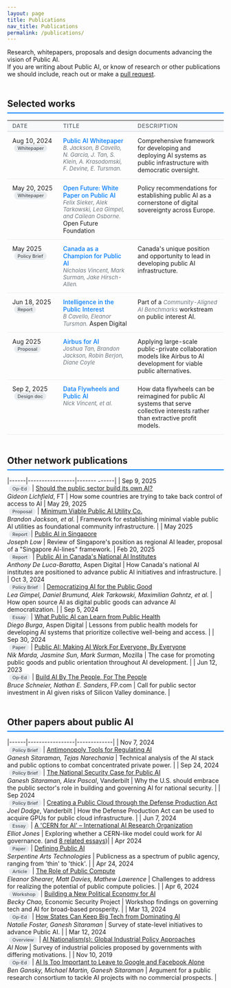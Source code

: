 ```yaml
---
layout: page
title: Publications
nav_title: Publications
permalink: /publications/
---
```


Research, whitepapers, proposals and design documents advancing the vision of Public AI.  <br/>
If you are writing about Public AI, or know of research or other publications we should include, reach out or make a [pull request](https://github.com/forpublicai/publicai.network/blob/main/publications.md).

<style>
/* Clean table styling */
table { 
  border-spacing: 0; 
  width: 100%; 
  margin-bottom: 2rem; 
}

table td, table th { 
  padding: 12px; 
  font-size: 14px; 
  border-bottom: 1px solid #e9ecef; 
  vertical-align: top;
}

/* Column widths */
table th:first-child, table td:first-child { 
  width: 12%; 
  white-space: nowrap;
}
table th:nth-child(2), table td:nth-child(2) { 
  width: 40%; 
}
table th:nth-child(3), table td:nth-child(3) { 
  width: 48%; 
}

/* Header styling */
table th { 
  text-align: left; 
  font-weight: 600; 
  font-size: 13px; 
  text-transform: uppercase;
  letter-spacing: 0.5px;
  color: #6c757d;
  border-bottom: 2px solid #dee2e6; 
  background: #f8f9fa; 
  padding: 4px 4px 4px 12px;
}

/* Row hover effect */
table tr:hover td {
  background-color: #f8f9fa;
}

/* Section headers */
h2 { 
  margin-top: 3rem; 
  margin-bottom: 1rem; 
  color: #1a1a1a; 
  padding-bottom: 0.5rem;
  border-bottom: 2px solid #007bff;
}

/* Tag styling */
.tag { 
  display: inline-block; 
  padding: 2px 8px; 
  background: #e9ecef; 
  color: #495057; 
  border-radius: 12px; 
  font-size: 11px; 
  font-weight: 500; 
  margin-left: 4px; 
}

/* Links in tables */
table a {
  color: #007bff;
  text-decoration: none;
  font-weight: 500;
}
table a:hover {
  text-decoration: underline;
}

/* Authors styling */
table em {
  color: #6c757d;
  font-size: 13px;
}

/* Mobile responsiveness */
@media (max-width: 768px) {
  table { font-size: 13px; }
  table td, table th { padding: 8px; }
  
  /* Hide description column on mobile */
  table th:nth-child(3), 
  table td:nth-child(3) { 
    display: none; 
  }
  
  /* Adjust column widths for mobile */
  table th:first-child, 
  table td:first-child { 
    width: 25%; 
  }
  
  table th:nth-child(2), 
  table td:nth-child(2) { 
    width: 75%; 
  }
}
</style>

## Selected works

| Date | Title | Description |
|------|-----------------|-------------|
| Aug 10, 2024<br><span class="tag">Whitepaper</span> | [Public AI Whitepaper](https://drive.google.com/file/d/1bcCPdRHyUGFB23--6wn4j1f9mRgdG2QF)<br>*B. Jackson, B Cavello, N. Garcia, J. Tan, S. Klein, A. Krasodomski, F. Devine, E. Tursman.* | Comprehensive framework for developing and deploying AI systems as public infrastructure with democratic oversight. |
| May 20, 2025<br><span class="tag">Whitepaper</span> | [Open Future: White Paper on Public AI](https://openfuture.eu/publication/white-paper-on-public-ai/)<br>*Felix Sieker, Alek Tarkowski, Lea Gimpel, and Cailean Osborne.* Open Future Foundation| Policy recommendations for establishing public AI as a cornerstone of digital sovereignty across Europe. |
| May 2025<br><span class="tag">Policy Brief</span> | [Canada as a Champion for Public AI](https://www.nickmvincent.com/static/canada_publicai.pdf)<br>*Nicholas Vincent, Mark Surman, Jake Hirsch-Allen.* | Canada's unique position and opportunity to lead in developing public AI infrastructure. |
| Jun 18, 2025<br><span class="tag">Report</span> | [Intelligence in the Public Interest](https://www.aspendigital.org/report/intelligence-in-the-public-interest/)<br>*B Cavello, Eleanor Tursman.* Aspen Digital | Part of a *Community-Aligned AI Benchmarks* workstream on public interest AI. |
| Aug 2025<br><span class="tag">Proposal</span> | [Airbus for AI](https://docs.google.com/document/d/1JpWpcIs-ClzJdhzGOv0vkozyjlGPMdGiIMyj7EenlbA)<br>*Joshua Tan, Brandon Jackson, Robin Berjon, Diane Coyle* | Applying large-scale public-private collaboration models like Airbus to AI development for viable public alternatives. |
| Sep 2, 2025<br><span class="tag">Design doc</span> | [Data Flywheels and Public AI](https://nickmvincent.github.io/pai-flywheel-mini-book-2/)<br>*Nick Vincent, et al.* | How data flywheels can be reimagined for public AI systems that serve collective interests rather than extractive profit models. |

## Other network publications

|------|-----------------|------- ------|
| Sep 9, 2025<br><span class="tag">Op-Ed</span> | [Should the public sector build its own AI?](https://www.ft.com/content/686252f6-6d3d-40ec-bb2b-132d4fafb198)<br>*Gideon Lichfield*, FT | How some countries are trying to take back control of access to AI
| May 29, 2025<br><span class="tag">Proposal</span> | [Minimum Viable Public AI Utility Co.](https://docs.google.com/document/d/1OXAiQ2Ucmgq8fFDzGFcksQUbhIKrQvTIFEaq28_4VSM/)<br>*Brandon Jackson, et al.* | Framework for establishing minimal viable public AI utilities as foundational community infrastructure. |
| May 2025<br><span class="tag">Report</span>| [Public AI in Singapore]()<br>*Joseph Low*  | Review of Singapore's position as regional AI leader, proposal of a "Singapore AI-lines" framework. 
| Feb 20, 2025<br><span class="tag">Report</span> | [Public AI in Canada's National AI Institutes](https://www.aspendigital.org/blog/public-ai-in-canadas-national-ai-institutes/)<br>*Anthony De Luca-Baratta*, Aspen Digital | How Canada's national AI institutes are positioned to advance public AI initiatives and infrastructure. |
| Oct 3, 2024<br><span class="tag">Policy Brief</span> | [Democratizing AI for the Public Good](https://openfuture.eu/publication/democratizing-ai-for-the-public-good/)<br>*Lea Gimpel, Daniel Brumund, Alek Tarkowski, Maximilian Gahntz, et al.* | How open source AI as digital public goods can advance AI democratization. |
| Sep 5, 2024<br><span class="tag">Essay</span> | [What Public AI can Learn from Public Health](https://www.aspendigital.org/blog/a-healthier-outlook-on-ai/)<br>*Diego Burga*, Aspen Digital | Lessons from public health models for developing AI systems that prioritize collective well-being and access. |
| Sep 30, 2024<br><span class="tag">Paper</span> | [Public AI: Making AI Work For Everyone, By Everyone](https://www.mozillafoundation.org/en/research/library/public-ai/)<br>*Nik Marda, Jasmine Sun, Mark Surman*, Mozilla | The case for promoting public goods and public orientation throughout AI development. |
| Jun 12, 2023<br><span class="tag">Op-Ed</span> | [Build AI By The People, For The People](https://foreignpolicy.com/2023/06/12/ai-regulation-technology-us-china-eu-governance/)<br>*Bruce Schneier, Nathan E. Sanders*, FP.com | Call for public sector investment in AI given risks of Silicon Valley dominance. |

## Other papers about public AI

|------|-----------------|-------------|
| Nov 7, 2024<br><span class="tag">Policy Brief</span> | [Antimonopoly Tools for Regulating AI](https://yalelawandpolicy.org/antimonopoly-approach-governing-artificial-intelligence)<br>*Ganesh Sitaraman, Tejas Narechania* | Technical analysis of the AI stack and public options to combat concentrated private power. |
| Sep 24, 2024<br><span class="tag">Policy Brief</span> | [The National Security Case for Public AI](https://cdn.vanderbilt.edu/vu-URL/wp-content/uploads/sites/412/2024/09/27201409/VPA-Paper-National-Security-Case-for-AI.pdf)<br>*Ganesh Sitaraman, Alex Pascal*, Vanderbilt | Why the U.S. should embrace the public sector's role in building and governing AI for national security. |
| Sep 2024<br><span class="tag">Policy Brief</span> | [Creating a Public Cloud through the Defense Production Act](https://cdn.vanderbilt.edu/vu-URL/wp-content/uploads/sites/412/2024/09/27135238/VPA-Paper-DPA-Public-Cloud.pdf)<br>*Joel Dodge*, Vanderbilt | How the Defense Production Act can be used to acquire GPUs for public cloud infrastructure. |
| Jun 7, 2024<br><span class="tag">Essay</span> | [A 'CERN for AI' – International AI Research Organization](https://www.chathamhouse.org/2024/06/artificial-intelligence-and-challenge-global-governance/02-cern-ai-what-might-international)<br>*Elliot Jones* | Exploring whether a CERN-like model could work for AI governance. (and [8 related essays](https://www.chathamhouse.org/2024/06/artificial-intelligence-and-challenge-global-governance))|
| Apr 2024<br><span class="tag">Paper</span> | [Defining Public AI](https://reader.futureartecosystems.org/briefing/fae4/defining-public-ai)<br>*Serpentine Arts Technologies* | Publicness as a spectrum of public agency, ranging from 'thin' to 'thick'. |
| Apr 24, 2024<br><span class="tag">Article</span> | [The Role of Public Compute](https://www.adalovelaceinstitute.org/blog/the-role-of-public-compute/)<br>*Eleanor Shearer, Matt Davies, Mathew Lawrence* | Challenges to address for realizing the potential of public compute policies. |
| Apr 6, 2024<br><span class="tag">Workshop</span> | [Building a New Political Economy for AI](https://economicsecurityproject.org/resource/building-a-new-political-economy-for-ai/)<br>*Becky Chao,* Economic Security Project | Workshop findings on governing tech and AI for broad-based prosperity. |
| Mar 13, 2024<br><span class="tag">Op-Ed</span> | [How States Can Keep Big Tech from Dominating AI](https://www.politico.com/news/magazine/2024/03/13/states-big-tech-ai-00146338)<br>*Natalie Foster, Ganesh Sitaraman* | Survey of state-level initiatives to advance Public AI. |
| Mar 12, 2024<br><span class="tag">Overview</span> | [AI Nationalism(s): Global Industrial Policy Approaches](https://ainowinstitute.org/publications/research/ai-nationalisms-global-industrial-policy-approaches-to-ai)<br>*AI Now* | Survey of industrial policies proposed by governments with differing motivations. |
| Nov 10, 2019<br><span class="tag">Op-Ed</span> | [AI Is Too Important to Leave to Google and Facebook Alone](https://www.nytimes.com/2019/11/10/opinion/artificial-intelligence-facebook-google.html)<br>*Ben Gansky, Michael Martin, Ganesh Sitaraman* | Argument for a public research consortium to tackle AI projects with no commercial prospects. |


<!--  ## Test section -->

